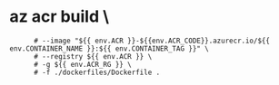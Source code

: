 # az acr build \
          # --image "${{ env.ACR }}-${{env.ACR_CODE}}.azurecr.io/${{ env.CONTAINER_NAME }}:${{ env.CONTAINER_TAG }}" \
          # --registry ${{ env.ACR }} \
          # -g ${{ env.ACR_RG }} \
          # -f ./dockerfiles/Dockerfile .